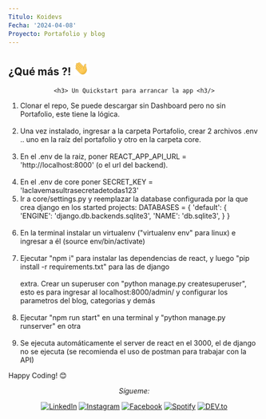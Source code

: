```yaml
---
Titulo: Koidevs
Fecha: '2024-04-08'
Proyecto: Portafolio y blog
---
```


<h2> ¿Qué más <ingeniero/>?! <img src="https://github.com/ABSphreak/ABSphreak/blob/master/gifs/Hi.gif" width="30px"></h2>

<div align="center" width="50">

    <h3> Un Quickstart para arrancar la app <h3/>

</div>

1. Clonar el repo, Se puede descargar sin Dashboard pero no sin Portafolio, este tiene la lógica. <br><br>
2. Una vez instalado, ingresar a la carpeta Portafolio, crear 2 archivos .env .. uno en la raíz del portafolio y otro en la carpeta core.<br><br>
3. En el .env de la raiz, poner REACT_APP_API_URL = 'http://localhost:8000' (o el url del backend). <br><br>
4. En el .env de core poner SECRET_KEY = 'laclavemasultrasecretadetodas123'
5. Ir a core/settings.py y reemplazar la database configurada por la que crea django en los started projects:
DATABASES = {
    'default': {
        'ENGINE': 'django.db.backends.sqlite3',
        'NAME': 'db.sqlite3',
    }
} <br><br>
6. En la terminal instalar un virtualenv ("virtualenv env" para linux) e ingresar a él (source env/bin/activate)
<br><br>
7. Ejecutar "npm i" para instalar las dependencias de react, y luego "pip install -r requirements.txt" para las de django <br><br>
extra. Crear un superuser con "python manage.py createsuperuser", esto es para ingresar al localhost:8000/admin/ y configurar los parametros del blog, categorias y demás <br><br>
8. Ejecutar "npm run start" en una terminal y "python manage.py runserver" en otra <br><br>
9. Se ejecuta automáticamente el server de react en el 3000, el de django no se ejecuta (se recomienda el uso de postman para trabajar con la API)

Happy Coding! 😊

<div align="center">


<i>Sígueme:</i><br>

<a href="https://www.linkedin.com/in/wilcon95/" target="_blank"><img src="https://img.shields.io/badge/LinkedIn-%230077B5.svg?&style=flat-square&logo=linkedin&logoColor=white" alt="LinkedIn"></a>
<a href="https://www.instagram.com/wilson_contreras" target="_blank"><img src="https://img.shields.io/badge/Instagram-%23E4405F.svg?&style=flat-square&logo=instagram&logoColor=white" alt="Instagram"></a>
<a href="https://www.facebook.com/originalphreak" target="_blank"><img src="https://img.shields.io/badge/Facebook-%231877F2.svg?&style=flat-square&logo=facebook&logoColor=white" alt="Facebook"></a>
<a href="https://open.spotify.com/user/0170agi99s5hh187g7mtz245b" target="_blank"><img src="https://img.shields.io/badge/Spotify-%231ED760.svg?&style=flat-square&logo=spotify&logoColor=white" alt="Spotify"></a>
<a href="https://koidevs.com" target="_blank"><img src="https://img.shields.io/badge/koidevs-%230A0A0A.svg?&style=flat-square&logo=DEV.to&logoColor=white" alt="DEV.to"></a>

</div>
